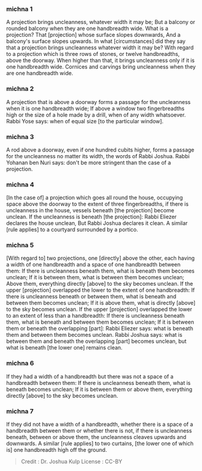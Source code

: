 
### michna 1
A projection brings uncleanness, whatever width it may be; But a balcony or rounded balcony when they are one handbreadth wide. What is a projection? That [projection] whose surface slopes downwards, And a balcony's surface slopes upwards. In what [circumstances] did they say that a projection brings uncleanness whatever width it may be? With regard to a projection which is three rows of stones, or twelve handbreadths, above the doorway. When higher than that, it brings uncleanness only if it is one handbreadth wide. Cornices  and carvings bring uncleanness when they are one handbreadth wide.

### michna 2
A projection that is above a doorway forms a passage for the uncleanness when it is one handbreadth wide; If above a window two fingerbreadths high or the size of a hole made by a drill, when of any width whatsoever. Rabbi Yose says: when of equal size [to the particular window].

### michna 3
A rod above a doorway, even if one hundred cubits higher,  forms a passage for the uncleanness no matter its width, the words of Rabbi Joshua. Rabbi Yohanan ben Nuri says: don't be more stringent than the case of a projection.

### michna 4
[In the case of] a projection which goes all round the house, occupying space above the doorway to the extent of three fingerbreadths, if there is uncleanness in the house, vessels beneath [the projection] become unclean. If the uncleanness is beneath [the projection]: Rabbi Eliezer declares the house unclean, But Rabbi Joshua declares it clean. A similar [rule applies] to a courtyard surrounded by a portico.

### michna 5
[With regard to] two projections, one [directly] above the other, each having a width of one handbreadth and a space of one handbreadth between them: If there is uncleanness beneath them, what is beneath them becomes unclean; If it is between them, what is between them becomes unclean; Above them, everything directly [above] to the sky becomes unclean. If the upper [projection] overlapped the lower to the extent of one handbreadth: If there is uncleanness beneath or between them, what is beneath and between them becomes unclean; If it is above them, what is directly [above] to the sky becomes unclean. If the upper [projection] overlapped the lower to an extent of less than a handbreadth: If there is uncleanness beneath them, what is beneath and between them becomes unclean; If it is between them or beneath the overlapping [part]: Rabbi Eliezer says: what is beneath them and between them becomes unclean. Rabbi Joshua says: what is between them and beneath the overlapping [part] becomes unclean, but what is beneath [the lower one] remains clean.

### michna 6
If they had a width of a handbreadth but there was not a space of a handbreadth between them: If there is uncleanness beneath them, what is beneath becomes unclean; If it is between them or above them, everything directly [above] to the sky becomes unclean.

### michna 7
If they did not have a width of a handbreadth, whether there is a space of a handbreadth between them or whether there is not, if there is uncleanness beneath, between or above them, the uncleanness cleaves upwards and downwards. A similar [rule applies] to two curtains, [the lower one of which is] one handbreadth high off the ground.

>Credit : Dr. Joshua Kulp
>License : CC-BY